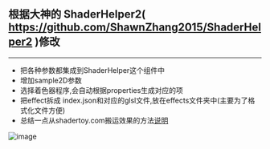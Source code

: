 ## 根据大神的 ShaderHelper2( https://github.com/ShawnZhang2015/ShaderHelper2 )修改

---

+ 把各种参数都集成到ShaderHelper这个组件中
+ 增加sample2D参数
+ 选择着色器程序,会自动根据properties生成对应的项
+ 把effect拆成 index.json和对应的glsl文件,放在effects文件夹中(主要为了格式化文件方便)
+ 总结一点从shadertoy.com搬运效果的方法[说明](https://github.com/playnb/ShaderHelper2/blob/master/assets/effects/ReadMe.md)

![image](https://github.com/playnb/ShaderHelper2/blob/master/show.gif)

